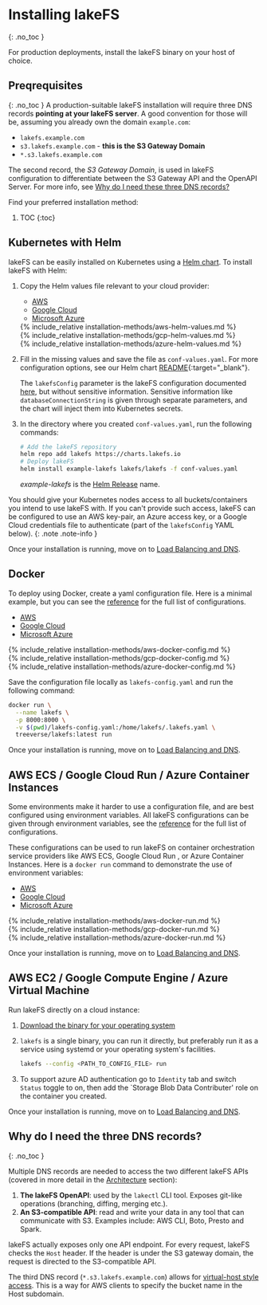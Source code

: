 # Installing lakeFS
{: .no_toc }

For production deployments, install the lakeFS binary on your host of choice.

## Preqrequisites
{: .no_toc }
A production-suitable lakeFS installation will require three DNS records **pointing at your lakeFS server**.
A good convention for those will be, assuming you already own the domain `example.com`:
  
  * `lakefs.example.com` 
  * `s3.lakefs.example.com` - **this is the S3 Gateway Domain**
  * `*.s3.lakefs.example.com`


The second record, the *S3 Gateway Domain*, is used in lakeFS configuration to differentiate between the S3 Gateway API and the OpenAPI Server. For more info, see [Why do I need these three DNS records?](#why-do-i-need-the-three-dns-records)

Find your preferred installation method:

1. TOC
{:toc}

## Kubernetes with Helm

lakeFS can be easily installed on Kubernetes using a [Helm chart](https://github.com/treeverse/charts/tree/master/charts/lakefs).
To install lakeFS with Helm:
1. Copy the Helm values file relevant to your cloud provider:
   <div class="tabs">
   <ul>
     <li><a href="#helm-tabs-1">AWS</a></li>
     <li><a href="#helm-tabs-2">Google Cloud</a></li>
     <li><a href="#helm-tabs-3">Microsoft Azure</a></li>
   </ul>
   <div markdown="1" id="helm-tabs-1">      
   {% include_relative installation-methods/aws-helm-values.md %}
   </div>
   <div markdown="1" id="helm-tabs-2">
   {% include_relative installation-methods/gcp-helm-values.md %}
   </div>
   <div markdown="1" id="helm-tabs-3">
   {% include_relative installation-methods/azure-helm-values.md %}
   </div>
   </div>

1. Fill in the missing values and save the file as `conf-values.yaml`. For more configuration options, see our Helm chart [README](https://github.com/treeverse/charts/blob/master/charts/lakefs/README.md#custom-configuration){:target="_blank"}.

   The `lakefsConfig` parameter is the lakeFS configuration documented [here](https://docs.lakefs.io/reference/configuration.html), but without sensitive information.
   Sensitive information like `databaseConnectionString` is given through separate parameters, and the chart will inject them into Kubernetes secrets.
        
1. In the directory where you created `conf-values.yaml`, run the following commands:

    ```bash
    # Add the lakeFS repository
    helm repo add lakefs https://charts.lakefs.io
    # Deploy lakeFS
    helm install example-lakefs lakefs/lakefs -f conf-values.yaml
    ```

    *example-lakefs* is the [Helm Release](https://helm.sh/docs/intro/using_helm/#three-big-concepts) name.

You should give your Kubernetes nodes access to all buckets/containers you intend to use lakeFS with.
If you can't provide such access, lakeFS can be configured to use an AWS key-pair, an Azure access key, or a Google Cloud credentials file to authenticate (part of the `lakefsConfig` YAML below).
{: .note .note-info }

Once your installation is running, move on to [Load Balancing and DNS](./lb_dns.md).

## Docker
To deploy using Docker, create a yaml configuration file.
Here is a minimal example, but you can see the [reference](../reference/configuration.md#example-aws-deployment) for the full list of configurations.
<div class="tabs">
<ul>
  <li><a href="#docker-tabs-1">AWS</a></li>
  <li><a href="#docker-tabs-2">Google Cloud</a></li>
  <li><a href="#docker-tabs-3">Microsoft Azure</a></li>
</ul>
<div markdown="1" id="docker-tabs-1">      
{% include_relative installation-methods/aws-docker-config.md %}
</div>
<div markdown="1" id="docker-tabs-2">
{% include_relative installation-methods/gcp-docker-config.md %}
</div>
<div markdown="1" id="docker-tabs-3">
{% include_relative installation-methods/azure-docker-config.md %}
</div>
</div>

Save the configuration file locally as `lakefs-config.yaml` and run the following command:

```sh
docker run \
  --name lakefs \
  -p 8000:8000 \
  -v $(pwd)/lakefs-config.yaml:/home/lakefs/.lakefs.yaml \
  treeverse/lakefs:latest run
```

Once your installation is running, move on to [Load Balancing and DNS](./lb_dns.md).

## AWS ECS / Google Cloud Run / Azure Container Instances 

Some environments make it harder to use a configuration file, and are best configured using environment variables.
All lakeFS configurations can be given through environment variables, see the [reference](../reference/configuration.md#using-environment-variables) for the full list of configurations.

These configurations can be used to run lakeFS on container orchestration service providers like AWS ECS, Google Cloud Run , or Azure Container Instances.
Here is a `docker run` command to demonstrate the use of environment variables:

<div class="tabs">
<ul>
  <li><a href="#docker-run-tabs-1">AWS</a></li>
  <li><a href="#docker-run-tabs-2">Google Cloud</a></li>
  <li><a href="#docker-run-tabs-3">Microsoft Azure</a></li>
</ul>
<div markdown="1" id="docker-run-tabs-1">      
{% include_relative installation-methods/aws-docker-run.md %}
</div>
<div markdown="1" id="docker-run-tabs-2">
{% include_relative installation-methods/gcp-docker-run.md %}
</div>
<div markdown="1" id="docker-run-tabs-3">
{% include_relative installation-methods/azure-docker-run.md %}
</div>
</div>

Once your installation is running, move on to [Load Balancing and DNS](./lb_dns.md).

## AWS EC2 / Google Compute Engine / Azure Virtual Machine
Run lakeFS directly on a cloud instance:

1. [Download the binary for your operating system](../index.md#downloads)
2. `lakefs` is a single binary, you can run it directly, but preferably run it as a service using systemd or your operating system's facilities.

   ```bash
   lakefs --config <PATH_TO_CONFIG_FILE> run
   ``` 
3. To support azure AD authentication go to `Identity` tab and switch `Status` toggle to on, then add the `Storage Blob Data Contributer' role on the container you created.

Once your installation is running, move on to [Load Balancing and DNS](./lb_dns.md).

## Why do I need the three DNS records?
{: .no_toc }

Multiple DNS records are needed to access the two different lakeFS APIs (covered in more detail in the [Architecture](../architecture/overview.md) section):

1. **The lakeFS OpenAPI**: used by the `lakectl` CLI tool. Exposes git-like operations (branching, diffing, merging etc.).
1. **An S3-compatible API**: read and write your data in any tool that can communicate with S3. Examples include: AWS CLI, Boto, Presto and Spark.

lakeFS actually exposes only one API endpoint. For every request, lakeFS checks the `Host` header.
If the header is under the S3 gateway domain, the request is directed to the S3-compatible API.

The third DNS record (`*.s3.lakefs.example.com`) allows for [virtual-host style access](https://docs.aws.amazon.com/AmazonS3/latest/userguide/VirtualHosting.html). This is a way for AWS clients to specify the bucket name in the Host subdomain.
